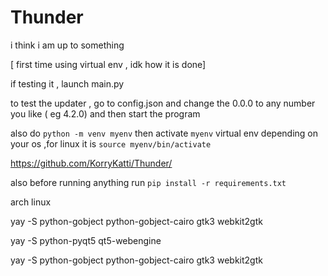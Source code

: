 # Thunder
i think i am up to something

[ first time using virtual env , idk how it is done]

if testing it , launch main.py

to test the updater , go to config.json and change the 0.0.0 to any number you like ( eg 4.2.0) and then start the program

also do `python -m venv myenv`
then activate `myenv` virtual env depending on your os ,for linux it is ```source myenv/bin/activate```

https://github.com/KorryKatti/Thunder/

also before running anything run ```pip install -r requirements.txt```


arch linux 

yay -S python-gobject python-gobject-cairo gtk3 webkit2gtk

yay -S python-pyqt5 qt5-webengine

yay -S python-gobject python-gobject-cairo gtk3 webkit2gtk

